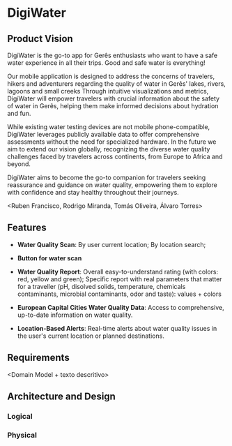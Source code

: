 # DigiWater

## Product Vision

DigiWater is the go-to app for Gerês enthusiasts who want to have a safe water experience in all their trips. Good and safe water is everything!

Our mobile application is designed to address the concerns of travelers, hikers and adventurers regarding the quality of water in Gerês' lakes, rivers, lagoons and small creeks Through intuitive visualizations and metrics, DigiWater will empower travelers with crucial information about the safety of water in Gerês, helping them make informed decisions about hydration and fun.

While existing water testing devices are not mobile phone-compatible, DigiWater leverages publicly available data to offer comprehensive assessments without the need for specialized hardware. In the future we aim to extend our vision globally, recognizing the diverse water quality challenges faced by travelers across continents, from Europe to Africa and beyond.

DigiWater aims to become the go-to companion for travelers seeking reassurance and guidance on water quality, empowering them to explore with confidence and stay healthy throughout their journeys.


<Ruben Francisco, Rodrigo Miranda, Tomás Oliveira, Álvaro Torres>

## Features

- **Water Quality Scan**: By user current location; By location search;

- **Button for water scan**

- **Water Quality Report**: Overall easy-to-understand rating (with colors: red, yellow and green); Specific report with real parameters that matter for a traveller (pH, disolved solids, temperature, chemicals contaminants, microbial contaminants, odor and taste): values + colors

- **European Capital Cities Water Quality Data**: Access to comprehensive, up-to-date information on water quality.

- **Location-Based Alerts**: Real-time alerts about water quality issues in the user's current location or planned destinations.

## Requirements

<Domain Model + texto descritivo>

## Architecture and Design 

### Logical
<Diagrama>
<Texto descritivo>

### Physical
<Diagrama>
<Texto descritivo>
